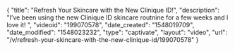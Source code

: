 {
    "title": "Refresh Your Skincare with the New Clinique ID!",
    "description": "I’ve been using the new Clinique ID skincare routnine for a few weeks and I love it! ",
    "videoid": "199070578",
    "date_created": "1548019709",
    "date_modified": "1548023232",
    "type": "captivate",
    "layout": "video",
    "url": "\/v\/refresh-your-skincare-with-the-new-clinique-id\/199070578"
}